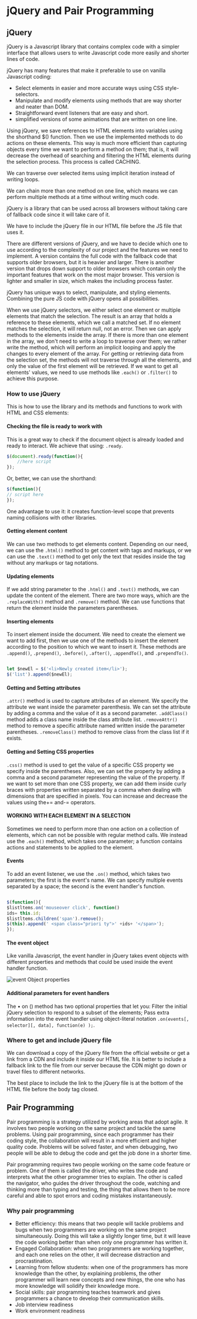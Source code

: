 # jQuery and Pair Programming

## jQuery

jQuery is a Javascript library that contains complex code with a simpler interface that allows users to write Javascript code more easily and shorter lines of code.

jQuery has many features that make it preferable to use on vanilla Javascript coding:

* Select elements in easier and more accurate ways using CSS style-selectors.
* Manipulate and modify elements using methods that are way shorter and neater than DOM.
* Straightforward event listeners that are easy and short.
* simplified versions of some animations that are written on one line.

Using jQuery, we save references to HTML elements into variables using the shorthand $() function. Then we use the implemented methods to do actions on these elements. This way is much more efficient than capturing objects every time we want to perform a method on them; that is, it will decrease the overhead of searching and filtering the HTML elements during the selection process. This process is called CACHING.

We can traverse over selected items using implicit iteration instead of writing loops.

We can chain more than one method on one line, which means we can perform multiple methods at a time without writing much code.

jQuery is a library that can be used across all browsers without taking care of fallback code since it will take care of it.

We have to include the jQuery file in our HTML file before the JS file that uses it.

There are different versions of jQuery, and we have to decide which one to use according to the complexity of our project and the features we need to implement. A version contains the full code with the fallback code that supports older browsers, but it is heavier and larger. There is another version that drops down support to older browsers which contain only the important features that work on the most major browser. This version is lighter and smaller in size, which makes the including process faster.

jQuery has unique ways to select, manipulate, and styling elements. Combining the pure JS code with jQuery opens all possibilities.

When we use jQuery selectors, we either select one element or multiple elements that match the selection. The result is an array that holds a reference to these elements, which we call a matched set. If no element matches the selection, it will return null, not an error. Then we can apply methods to the elements inside the array. If there is more than one element in the array, we don't need to write a loop to traverse over them; we rather write the method, which will perform an implicit looping and apply the changes to every element of the array. For getting or retrieving data from the selection set, the methods will not traverse through all the elements, and only the value of the first element will be retrieved. If we want to get all elements' values, we need to use methods like `.each()` or `.filter()` to achieve this purpose.

### How to use jQuery

This is how to use the library and its methods and functions to work with HTML and CSS elements:

#### Checking the file is ready to work with

This is a great way to check if the document object is already loaded and ready to interact.
We achieve that using: `.ready`.

```javascript
$(document).ready(function(){
    //here script
});
```

Or, better, we can use the shorthand:

```javascript
$(function(){
// script here
});
```

One advantage to use it: it creates function-level scope that prevents naming collisions with other libraries.

#### Getting element content

We can use two methods to get elements content. Depending on our need, we can use the `.html()` method to get content with tags and markups, or we can use the `.text()` method to get only the text that resides inside the tag without any markups or tag notations.

#### Updating elements

If we add string parameter to the `.html()` and `.text()` methods, we can update the content of the element. There are two more ways, which are the
`.replaceWith()` method and `.remove()` method. We can use functions that return the element inside the parameters parentheses.

#### Inserting elements

To insert element inside the document. We need to create the element we want to add first, then we use one of the methods to insert the element according to the position to which we want to insert it. These methods are `.append()`, `.prepend()`, `.before()`, `.after()`, `.appendTo()`, and `.prependTo()`.

```javascript

let $newEl = $('<li>Newly created item</li>');
$('list').append($newEl);

```

#### Getting and Setting attributes

`.attr()` method is used to capture attributes of an element. We specify the attribute we want inside the parameter parenthesis. We can set the attribute by adding a comma and the value of it as a second parameter.
`.addClass()` method adds a class name inside the class attribute list.
`.removeAttr()` method to remove a specific attribute named written inside the parameter parentheses.
`.removeClass()` method to remove class from the class list if it exists.

#### Getting and Setting CSS properties

`.css()` method is used to get the value of a specific CSS property we specify inside the parentheses. Also, we can set the property by adding a comma and a second parameter representing the value of the property. If we want to set more than one CSS property, we can add them inside curly braces with properties written separated by a comma when dealing with dimensions that are specified in pixels. You can increase and decrease the values using the+= and-= operators.

#### WORKING WITH EACH ELEMENT IN A SELECTION

Sometimes we need to perform more than one action on a collection of elements, which can not be possible with regular method calls. We instead use the `.each()` method, which takes one parameter; a function contains actions and statements to be applied to the element.

#### Events

To add an event listener, we use the `.on()` method, which takes two parameters; the first is the event's name. We can specify multiple events separated by a space; the second is the event handler's function.

```javascript

$(function(){
$listltems.on('mouseover click', function()
ids= this.id;
$listltems.children('span').remove();
$(this).append(' <span class="priori ty">' +ids+ '</span>');
});

```

#### The event object

Like vanilla Javascript, the event handler in jQuery takes event objects with different properties and methods that could be used inside the event handler function.

![event Object properties](../images/eventobjectproperties.png)

#### Additional parameters for event handlers

The • on () method has two optional properties that let you: Filter the initial jQuery selection to respond to a subset of the elements; Pass extra information into the event handler using object-literal notation `.on(events[, selector][, data], function(e) );`.

### Where to get and include jQuery file

We can download a copy of the jQuery file from the official website or get a link from a CDN and include it inside our HTML file. It is better to include a fallback link to the file from our server because the CDN might go down or travel files to different networks.

The best place to include the link to the jQuery file is at the bottom of the HTML file before the body tag closed.

## Pair Programming

Pair programming is a strategy utilized by working areas that adopt agile. It involves two people working on the same project and tackle the same problems. Using pair programming, since each programmer has their coding style, the collaboration will result in a more efficient and higher quality code. Problems will be solved faster, and when debugging, two people will be able to debug the code and get the job done in a shorter time.

Pair programming requires two people working on the same code feature or problem. One of them is called the driver, who writes the code and interprets what the other programmer tries to explain. The other is called the navigator, who guides the driver throughout the code, watching and thinking more than typing and testing, the thing that allows them to be more careful and able to spot errors and coding mistakes instantaneously.

### Why pair programming

* Better efficiency: this means that two people will tackle problems and bugs when two programmers are working on the same project simultaneously. Doing this will take a slightly longer time, but it will leave the code working better than when only one programmer has written it.
* Engaged Collaboration: when two programmers are working together, and each one relies on the other, it will decrease distraction and procrastination.
* Learning from fellow students: when one of the programmers has more knowledge than the other, by explaining problems, the other programmer will learn new concepts and new things, the one who has more knowledge will solidify their knowledge more.
* Social skills: pair programming teaches teamwork and gives programmers a chance to develop their communication skills.
* Job interview readiness
* Work environment readiness
